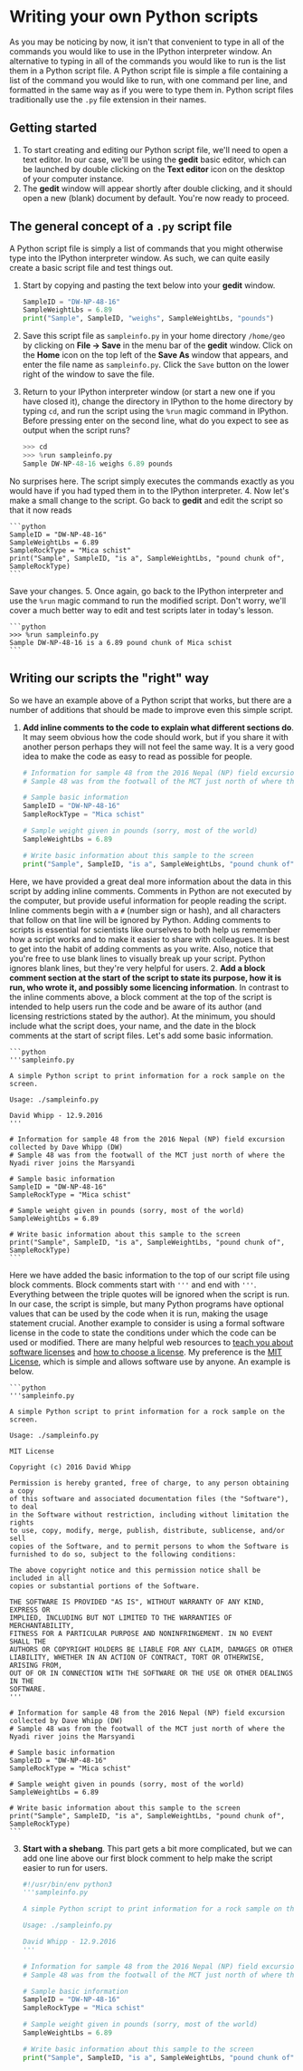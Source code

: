 # Writing your own Python scripts

As you may be noticing by now, it isn't that convenient to type in all of the commands you would like to use in the IPython interpreter window. 
An alternative to typing in all of the commands you would like to run is the list them in a Python script file.
A Python script file is simple a file containing a list of the command you would like to run, with one command per line, 
and formatted in the same way as if you were to type them in.
Python script files traditionally use the `.py` file extension in their names.

## Getting started
1. To start creating and editing our Python script file, we'll need to open a text editor.
In our case, we'll be using the **gedit** basic editor, which can be launched by double clicking on the **Text editor** icon on the desktop of your computer instance.
2. The **gedit** window will appear shortly after double clicking, and it should open a new (blank) document by default.
You're now ready to proceed.

## The general concept of a `.py` script file
A Python script file is simply a list of commands that you might otherwise type into the IPython interpreter window.
As such, we can quite easily create a basic script file and test things out.

1. Start by copying and pasting the text below into your **gedit** window.

    ```python
    SampleID = "DW-NP-48-16"
    SampleWeightLbs = 6.89
    print("Sample", SampleID, "weighs", SampleWeightLbs, "pounds")
    ```
2. Save this script file as `sampleinfo.py` in your home directory `/home/geo` by clicking on **File -> Save** in the menu bar of the **gedit** window.
Click on the **Home** icon on the top left of the **Save As** window that appears, and enter the file name as `sampleinfo.py`.
Click the `Save` button on the lower right of the window to save the file.
3. Return to your IPython interpreter window (or start a new one if you have closed it), change the directory in IPython to the home directory by typing `cd`, and run the script using the `%run` magic command in IPython.
Before pressing enter on the second line, what do you expect to see as output when the script runs?

    ```python
    >>> cd
    >>> %run sampleinfo.py
    Sample DW-NP-48-16 weighs 6.89 pounds
    ```
No surprises here.
The script simply executes the commands exactly as you would have if you had typed them in to the IPython interpreter.
4. Now let's make a small change to the script.
Go back to **gedit** and edit the script so that it now reads

    ```python
    SampleID = "DW-NP-48-16"
    SampleWeightLbs = 6.89
    SampleRockType = "Mica schist"
    print("Sample", SampleID, "is a", SampleWeightLbs, "pound chunk of", SampleRockType)
    ```
Save your changes.
5. Once again, go back to the IPython interpreter and use the `%run` magic command to run the modified script.
Don't worry, we'll cover a much better way to edit and test scripts later in today's lesson.

    ```python
    >>> %run sampleinfo.py
    Sample DW-NP-48-16 is a 6.89 pound chunk of Mica schist
    ```

## Writing our scripts the "right" way
So we have an example above of a Python script that works, but there are a number of additions that should be made to improve even this simple script.

1. **Add inline comments to the code to explain what different sections do**.
It may seem obvious how the code should work, but if you share it with another person perhaps they will not feel the same way.
It is a very good idea to make the code as easy to read as possible for people.

    ```python
    # Information for sample 48 from the 2016 Nepal (NP) field excursion collected by Dave Whipp (DW)
    # Sample 48 was from the footwall of the MCT just north of where the Nyadi river joins the Marsyandi
    
    # Sample basic information
    SampleID = "DW-NP-48-16"
    SampleRockType = "Mica schist"
    
    # Sample weight given in pounds (sorry, most of the world)
    SampleWeightLbs = 6.89

    # Write basic information about this sample to the screen
    print("Sample", SampleID, "is a", SampleWeightLbs, "pound chunk of", SampleRockType)
    ```
Here, we have provided a great deal more information about the data in this script by adding inline comments.
Comments in Python are not executed by the computer, but provide useful information for people reading the script.
Inline comments begin with a `#` (number sign or hash), and all characters that follow on that line will be ignored by Python.
Adding comments to scripts is essential for scientists like ourselves to both help us remember how a script works and to make it easier to share with colleagues.
It is best to get into the habit of adding comments as you write.
Also, notice that you're free to use blank lines to visually break up your script.
Python ignores blank lines, but they're very helpful for users.
2. **Add a block comment section at the start of the script to state its purpose, how it is run, who wrote it, and possibly some licencing information**.
In contrast to the inline comments above, a block comment at the top of the script is intended to help users run the code and be aware of its author (and licensing restrictions stated by the author).
At the minimum, you should include what the script does, your name, and the date in the block comments at the start of script files.
Let's add some basic information.

    ```python
    '''sampleinfo.py
    
    A simple Python script to print information for a rock sample on the screen.
    
    Usage: ./sampleinfo.py
    
    David Whipp - 12.9.2016
    '''
    
    # Information for sample 48 from the 2016 Nepal (NP) field excursion collected by Dave Whipp (DW)
    # Sample 48 was from the footwall of the MCT just north of where the Nyadi river joins the Marsyandi
    
    # Sample basic information
    SampleID = "DW-NP-48-16"
    SampleRockType = "Mica schist"
    
    # Sample weight given in pounds (sorry, most of the world)
    SampleWeightLbs = 6.89

    # Write basic information about this sample to the screen
    print("Sample", SampleID, "is a", SampleWeightLbs, "pound chunk of", SampleRockType)
    ```
Here we have added the basic information to the top of our script file using block comments.
Block comments start with `'''` and end with `'''`.
Everything between the triple quotes will be ignored when the script is run.
In our case, the script is simple, but many Python programs have optional values that can be used by the code when it is run, making the usage statement crucial.
Another example to consider is using a formal software license in the code to state the conditions under which the code can be used or modified.
There are many helpful web resources to [teach you about software licenses](https://tldrlegal.com/) and [how to choose a license](http://choosealicense.com/).
My preference is the [MIT License](https://opensource.org/licenses/MIT), which is simple and allows software use by anyone.
An example is below.

    ```python
    '''sampleinfo.py
    
    A simple Python script to print information for a rock sample on the screen.
    
    Usage: ./sampleinfo.py
    
    MIT License

    Copyright (c) 2016 David Whipp

    Permission is hereby granted, free of charge, to any person obtaining a copy
    of this software and associated documentation files (the "Software"), to deal
    in the Software without restriction, including without limitation the rights
    to use, copy, modify, merge, publish, distribute, sublicense, and/or sell
    copies of the Software, and to permit persons to whom the Software is
    furnished to do so, subject to the following conditions:

    The above copyright notice and this permission notice shall be included in all
    copies or substantial portions of the Software.

    THE SOFTWARE IS PROVIDED "AS IS", WITHOUT WARRANTY OF ANY KIND, EXPRESS OR
    IMPLIED, INCLUDING BUT NOT LIMITED TO THE WARRANTIES OF MERCHANTABILITY,
    FITNESS FOR A PARTICULAR PURPOSE AND NONINFRINGEMENT. IN NO EVENT SHALL THE
    AUTHORS OR COPYRIGHT HOLDERS BE LIABLE FOR ANY CLAIM, DAMAGES OR OTHER
    LIABILITY, WHETHER IN AN ACTION OF CONTRACT, TORT OR OTHERWISE, ARISING FROM,
    OUT OF OR IN CONNECTION WITH THE SOFTWARE OR THE USE OR OTHER DEALINGS IN THE
    SOFTWARE.
    '''
    
    # Information for sample 48 from the 2016 Nepal (NP) field excursion collected by Dave Whipp (DW)
    # Sample 48 was from the footwall of the MCT just north of where the Nyadi river joins the Marsyandi
    
    # Sample basic information
    SampleID = "DW-NP-48-16"
    SampleRockType = "Mica schist"
    
    # Sample weight given in pounds (sorry, most of the world)
    SampleWeightLbs = 6.89

    # Write basic information about this sample to the screen
    print("Sample", SampleID, "is a", SampleWeightLbs, "pound chunk of", SampleRockType)
    ```
3. **Start with a shebang**.
This part gets a bit more complicated, but we can add one line above our first block comment to help make the script easier to run for users.


    ```python
    #!/usr/bin/env python3
    '''sampleinfo.py
    
    A simple Python script to print information for a rock sample on the screen.
    
    Usage: ./sampleinfo.py
    
    David Whipp - 12.9.2016
    '''
    
    # Information for sample 48 from the 2016 Nepal (NP) field excursion collected by Dave Whipp (DW)
    # Sample 48 was from the footwall of the MCT just north of where the Nyadi river joins the Marsyandi
    
    # Sample basic information
    SampleID = "DW-NP-48-16"
    SampleRockType = "Mica schist"
    
    # Sample weight given in pounds (sorry, most of the world)
    SampleWeightLbs = 6.89

    # Write basic information about this sample to the screen
    print("Sample", SampleID, "is a", SampleWeightLbs, "pound chunk of", SampleRockType)
    ```
